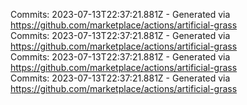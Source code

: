 Commits: 2023-07-13T22:37:21.881Z - Generated via https://github.com/marketplace/actions/artificial-grass
<br>
Commits: 2023-07-13T22:37:21.881Z - Generated via https://github.com/marketplace/actions/artificial-grass
<br>
Commits: 2023-07-13T22:37:21.881Z - Generated via https://github.com/marketplace/actions/artificial-grass
<br>
Commits: 2023-07-13T22:37:21.881Z - Generated via https://github.com/marketplace/actions/artificial-grass
<br>
